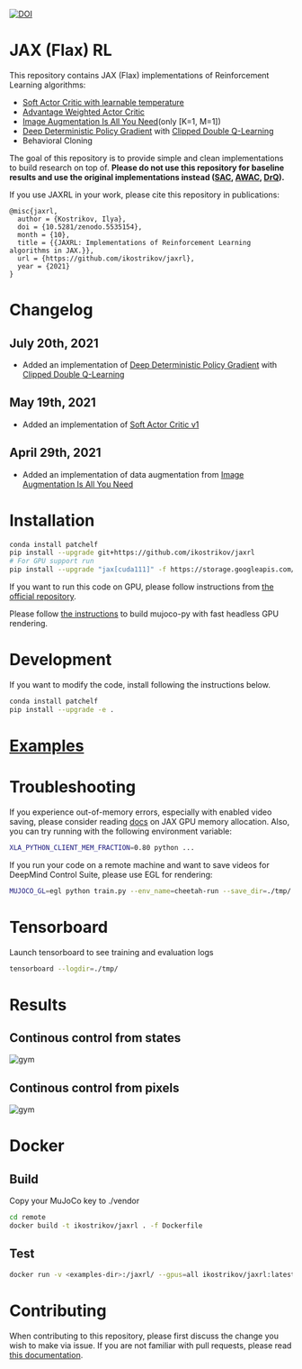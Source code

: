 [![DOI](https://zenodo.org/badge/330059679.svg)](https://zenodo.org/badge/latestdoi/330059679)

# JAX (Flax) RL

This repository contains JAX (Flax) implementations of Reinforcement Learning algorithms:

* [Soft Actor Critic with learnable temperature](https://arxiv.org/abs/1812.05905)
* [Advantage Weighted Actor Critic](https://arxiv.org/abs/2006.09359)
* [Image Augmentation Is All You Need](https://arxiv.org/abs/2004.13649)(only [K=1, M=1])
* [Deep Deterministic Policy Gradient](https://arxiv.org/abs/1509.02971) with [Clipped Double Q-Learning](https://arxiv.org/abs/1802.09477)
* Behavioral Cloning

The goal of this repository is to provide simple and clean implementations to build research on top of. **Please do not use this repository for baseline results and use the original implementations instead ([SAC](https://github.com/rail-berkeley/softlearning/), [AWAC](https://github.com/vitchyr/rlkit/tree/master/examples/awac), [DrQ](https://github.com/denisyarats/drq)).**

If you use JAXRL in your work, please cite this repository in publications:
```
@misc{jaxrl,
  author = {Kostrikov, Ilya},
  doi = {10.5281/zenodo.5535154},
  month = {10},
  title = {{JAXRL: Implementations of Reinforcement Learning algorithms in JAX.}},
  url = {https://github.com/ikostrikov/jaxrl},
  year = {2021}
}
```

# Changelog

## July 20th, 2021
- Added an implementation of [Deep Deterministic Policy Gradient](https://arxiv.org/abs/1509.02971) with [Clipped Double Q-Learning](https://arxiv.org/abs/1802.09477)

## May 19th, 2021
- Added an implementation of [Soft Actor Critic v1](https://arxiv.org/abs/1801.01290)

## April 29th, 2021
- Added an implementation of data augmentation from [Image Augmentation Is All You Need](https://arxiv.org/abs/2004.13649)

# Installation

```bash
conda install patchelf
pip install --upgrade git+https://github.com/ikostrikov/jaxrl
# For GPU support run
pip install --upgrade "jax[cuda111]" -f https://storage.googleapis.com/jax-releases/jax_releases.html
```

If you want to run this code on GPU, please follow instructions from [the official repository](https://github.com/google/jax).

Please follow [the instructions](https://github.com/openai/mujoco-py/pull/583/files) to build mujoco-py with fast headless GPU rendering.

# Development 

If you want to modify the code, install following the instructions below.

```bash
conda install patchelf
pip install --upgrade -e .
```

# [Examples](examples/)

# Troubleshooting

If you experience out-of-memory errors, especially with enabled video saving, please consider reading [docs](https://jax.readthedocs.io/en/latest/gpu_memory_allocation.html#gpu-memory-allocation) on JAX GPU memory allocation. Also, you can try running with the following environment variable:

```bash
XLA_PYTHON_CLIENT_MEM_FRACTION=0.80 python ...
```

If you run your code on a remote machine and want to save videos for DeepMind Control Suite, please use EGL for rendering:
```bash
MUJOCO_GL=egl python train.py --env_name=cheetah-run --save_dir=./tmp/ --save_video
```

# Tensorboard

Launch tensorboard to see training and evaluation logs

```bash
tensorboard --logdir=./tmp/
```

# Results

## Continous control from states

![gym](./learning_curves/images/results.png)

## Continous control from pixels

![gym](./learning_curves/images/results_drq.png)


# Docker

## Build

Copy your MuJoCo key to ./vendor

```bash
cd remote
docker build -t ikostrikov/jaxrl . -f Dockerfile 
```

## Test
```bash
docker run -v <examples-dir>:/jaxrl/ --gpus=all ikostrikov/jaxrl:latest python /jaxrl/train.py --env_name=HalfCheetah-v2 --save_dir=/jaxrl/tmp/
```



# Contributing

When contributing to this repository, please first discuss the change you wish to make via issue. If you are not familiar with pull requests, please read [this documentation](https://opensource.com/article/19/7/create-pull-request-github).
